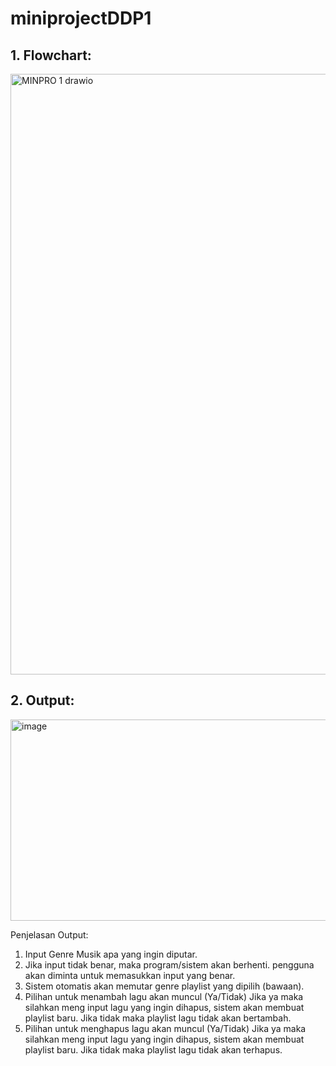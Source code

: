 # miniprojectDDP1
## 1. Flowchart:
<img width="2341" height="961" alt="MINPRO 1 drawio" src="https://github.com/user-attachments/assets/2d5e1420-3687-468d-8d59-46791d40080d" />

## 2. Output:
<img width="1141" height="322" alt="image" src="https://github.com/user-attachments/assets/9688c1a9-b64c-4fa1-adc5-0367ae0ff1fb" />

Penjelasan Output:

<START>
  
1. Input Genre Musik apa yang ingin diputar.
2. Jika input tidak benar, maka program/sistem akan berhenti. pengguna akan diminta untuk memasukkan input yang benar.
3. Sistem otomatis akan memutar genre playlist yang dipilih (bawaan).
4. Pilihan untuk menambah lagu akan muncul (Ya/Tidak)
Jika ya maka silahkan meng input lagu yang ingin dihapus,
sistem akan membuat playlist baru.
Jika tidak maka playlist lagu tidak akan bertambah.
5. Pilihan untuk menghapus lagu akan muncul (Ya/Tidak)
Jika ya maka silahkan meng input lagu yang ingin dihapus,
sistem akan membuat playlist baru.
Jika tidak maka playlist lagu tidak akan terhapus.

<END>

